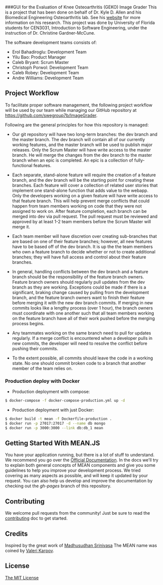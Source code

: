 ###GUI for the Evaluation of Knee Osteoarthritis (GEKO) Image Grader
This is a project that has been done on behalf of Dr. Kyle D. Allen and his Biomedical Engineering Osteoarthritis lab. See his [website](https://www.bme.ufl.edu/people/allen_kyle) for more information on his research. This project was done by University of Florida students for CEN3031, Introduction to Software Engineering, under the instruction of Dr. Christine Gardner-McCune.

The software development teams consists of:
* Erol Bahadiroglu: Development Team
* Yilu Bao: Product Manager
* Caleb Bryant: Scrum Master
* Christoph Porwol: Development Team
* Caleb Robey: Development Team
* Andre Williams: Development Team

## Project​ ​Workflow
To facilitate proper software management, the following project workflow will be used by our
team while managing our GitHub repository at https://github.com/swegroup7b/ImageGrader.

Following are the general principles for how this repository is managed:

* Our git repository will have two long-term branches: the dev branch and the master
branch. The dev branch will contain all of our currently working features, and the master
branch will be used to publish major releases. Only the Scrum Master will have write
access to the master branch. He will merge the changes from the dev branch to the
master branch when an epic is completed. An epic is a collection of fully-functional
features.

* Each separate, stand-alone feature will require the creation of a feature branch, and the
dev branch will be the starting point for creating these branches. Each feature will cover
a collection of related user stories that implement one stand-alone function that adds
value to the webapp. Only the developers working on a given feature will have write
access to that feature branch. This will help prevent merge conflicts that could happen
from team members working on code that they were not assigned to work on. After
feature completion, each branch can be merged into dev via pull request. The pull
request must be reviewed and approved by at least 1-2 team members before the Scrum
Master will merge it.

* Each team member will have discretion over creating sub-branches that are based on
one of their feature branches; however, all new features have to be based off of the dev
branch. It is up the the team members who own a feature branch to decide whether or
not to create additional branches; they will have full access and control about their
feature branches.

* In general, handling conflicts between the dev branch and a feature branch should be
the responsibility of the feature branch owners. Feature branch owners should regularly
pull updates from the dev branch as they are working. Exceptions could be made if there
is a significant, braking change caused by pulling from the development branch, and the
feature branch owners want to finish their feature before merging it with the new dev
branch commits. If merging in new commits looks like a lengthy process (over 1 hour),
the branch owners must coordinate with one another such that all team members
working on the feature branch have all of their work pushed before the merging process
begins.

* Any teammates working on the same branch need to pull for updates regularly. If a
merge conflict is encountered when a developer pulls in new commits, the developer will
need to resolve the conflict before pushing their commits.

* To the extent possible, all commits should leave the code in a working state. No one
should commit broken code to a branch that another member of the team relies on.

### Production deploy with Docker

* Production deployment with compose:
```bash
$ docker-compose -f docker-compose-production.yml up -d
```

* Production deployment with just Docker:
```bash
$ docker build -t mean -f Dockerfile-production .
$ docker run -p 27017:27017 -d --name db mongo
$ docker run -p 3000:3000 --link db:db_1 mean
```

## Getting Started With MEAN.JS
You have your application running, but there is a lot of stuff to understand. We recommend you go over the [Official Documentation](http://meanjs.org/docs.html).
In the docs we'll try to explain both general concepts of MEAN components and give you some guidelines to help you improve your development process. We tried covering as many aspects as possible, and will keep it updated by your request. You can also help us develop and improve the documentation by checking out the *gh-pages* branch of this repository.


## Contributing
We welcome pull requests from the community! Just be sure to read the [contributing](https://github.com/meanjs/mean/blob/master/CONTRIBUTING.md) doc to get started.

## Credits
Inspired by the great work of [Madhusudhan Srinivasa](https://github.com/madhums/)
The MEAN name was coined by [Valeri Karpov](http://blog.mongodb.org/post/49262866911/the-mean-stack-mongodb-expressjs-angularjs-and).

## License
[The MIT License](LICENSE.md)
